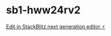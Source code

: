 # sb1-hww24rv2

[Edit in StackBlitz next generation editor ⚡️](https://stackblitz.com/~/github.com/vmsantos44/sb1-hww24rv2)